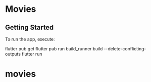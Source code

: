 # Movies

## Getting Started

To run the app, execute:

flutter pub get
flutter pub run build_runner build --delete-conflicting-outputs
flutter run

# movies

